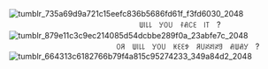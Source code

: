 ![tumblr_735a69d9a721c15eefc836b5686fd61f_f3fd6030_2048](https://github.com/user-attachments/assets/0a572db6-7b92-4869-a3de-f0c5688c8664)
⠀ ㅤ ⠀ ㅤ ㅤㅤㅤㅤ ㅤㅤㅤㅤ ㅤㅤㅤㅤㅤ ㅤㅤㅤㅤ ㅤꅐ꒐꒒꒒ㅤꌦꄲ꒤ㅤꊰꋬꉔꏂㅤ꒐꓄ㅤ?
![tumblr_879e11c3c9ec214085d54dcbbe289f0a_23abfe7c_2048](https://github.com/user-attachments/assets/af379633-c136-4d24-b308-d5b92238c147)
⠀ ㅤ ㅤㅤㅤㅤ ㅤㅤ⠀ ㅤ ㅤㅤㅤㅤㅤㅤ ㅤㅤꄲꋪㅤꅐ꒐꒒꒒ㅤꌦꄲ꒤ㅤꀘꏂꏂꉣㅤꋪ꒤ꋊꋊ꒐ꋊꍌㅤꋬꅐꋬꌦㅤ?
![tumblr_664313c6182766b79f4a815c95274233_349a84d2_2048](https://github.com/user-attachments/assets/b415938f-3903-4d93-9d6b-fc77675699f7)
